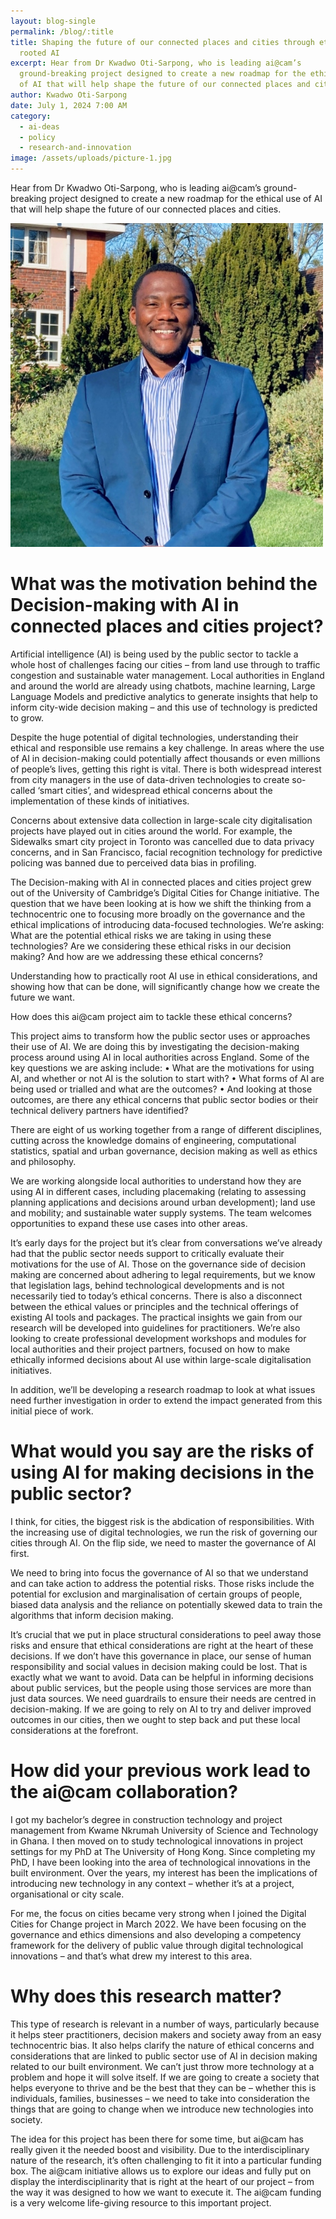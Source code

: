 ```yaml
---
layout: blog-single
permalink: /blog/:title
title: Shaping the future of our connected places and cities through ethically
  rooted AI
excerpt: Hear from Dr Kwadwo Oti-Sarpong, who is leading ai@cam’s
  ground-breaking project designed to create a new roadmap for the ethical use
  of AI that will help shape the future of our connected places and cities.
author: Kwadwo Oti-Sarpong
date: July 1, 2024 7:00 AM
category:
  - ai-deas
  - policy
  - research-and-innovation
image: /assets/uploads/picture-1.jpg
---
```

Hear from Dr Kwadwo Oti-Sarpong, who is leading ai@cam’s ground-breaking project designed to create a new roadmap for the ethical use of AI that will help shape the future of our connected places and cities.

![](/assets/uploads/kwadwo-resezied-2.jpg)

# What was the motivation behind the Decision-making with AI in connected places and cities project?

Artificial intelligence (AI) is being used by the public sector to tackle a whole host of challenges facing our cities – from land use through to traffic congestion and sustainable water management. Local authorities in England and around the world are already using chatbots, machine learning, Large Language Models and predictive analytics to generate insights that help to inform city-wide decision making – and this use of technology is predicted to grow. 

Despite the huge potential of digital technologies, understanding their ethical and responsible use remains a key challenge. In areas where the use of AI in decision-making could potentially affect thousands or even millions of people’s lives, getting this right is vital. There is both widespread interest from city managers in the use of data-driven technologies to create so-called ‘smart cities’, and widespread ethical concerns about the implementation of these kinds of initiatives.

Concerns about extensive data collection in large-scale city digitalisation projects have played out in cities around the world. For example, the Sidewalks smart city project in Toronto was cancelled due to data privacy concerns, and in San Francisco, facial recognition technology for predictive policing was banned due to perceived data bias in profiling. 

The Decision-making with AI in connected places and cities project grew out of the University of Cambridge’s Digital Cities for Change initiative. The question that we have been looking at is how we shift the thinking from a technocentric one to focusing more broadly on the governance and the ethical implications of introducing data-focused technologies. We’re asking: What are the potential ethical risks we are taking in using these technologies? Are we considering these ethical risks in our decision making? And how are we addressing these ethical concerns?

Understanding how to practically root AI use in ethical considerations, and showing how that can be done, will significantly change how we create the future we want.

How does this ai@cam project aim to tackle these ethical concerns? 

This project aims to transform how the public sector uses or approaches their use of AI. We are doing this by investigating the decision-making process around using AI in local authorities across England. Some of the key questions we are asking include: 
•	What are the motivations for using AI, and whether or not AI is the solution to start with? 
•	What forms of AI are being used or trialled and what are the outcomes? 
•	And looking at those outcomes, are there any ethical concerns that public sector bodies or their technical delivery partners have identified?

There are eight of us working together from a range of different disciplines, cutting across the knowledge domains of engineering, computational statistics, spatial and urban governance, decision making as well as ethics and philosophy. 

We are working alongside local authorities to understand how they are using AI in different cases, including placemaking (relating to assessing planning applications and decisions around urban development); land use and mobility; and sustainable water supply systems. The team welcomes opportunities to expand these use cases into other areas.

It’s early days for the project but it’s clear from conversations we’ve already had that the public sector needs support to critically evaluate their motivations for the use of AI. Those on the governance side of decision making are concerned about adhering to legal requirements, but we know that legislation lags, behind technological developments and is not necessarily tied to today’s ethical concerns. There is also a disconnect between the ethical values or principles and the technical offerings of existing AI tools and packages.
The practical insights we gain from our research will be developed into guidelines for practitioners. We’re also looking to create professional development workshops and modules for local authorities and their project partners, focused on how to make ethically informed decisions about AI use within large-scale digitalisation initiatives. 

In addition, we’ll be developing a research roadmap to look at what issues need further investigation in order to extend the impact generated from this initial piece of work. 

# What would you say are the risks of using AI for making decisions in the public sector?

I think, for cities, the biggest risk is the abdication of responsibilities. With the increasing use of digital technologies, we run the risk of governing our cities through AI. On the flip side, we need to master the governance of AI first.

We need to bring into focus the governance of AI so that we understand and can take action to address the potential risks. Those risks include the potential for exclusion and marginalisation of certain groups of people, biased data analysis and the reliance on potentially skewed data to train the algorithms that inform decision making. 

It’s crucial that we put in place structural considerations to peel away those risks and ensure that ethical considerations are right at the heart of these decisions. If we don’t have this governance in place, our sense of human responsibility and social values in decision making could be lost. That is exactly what we want to avoid. Data can be helpful in informing decisions about public services, but the people using those services are more than just data sources. We need guardrails to ensure their needs are centred in decision-making.
If we are going to rely on AI to try and deliver improved outcomes in our cities, then we ought to step back and put these local considerations at the forefront.

# How did your previous work lead to the ai@cam collaboration?

I got my bachelor’s degree in construction technology and project management from Kwame Nkrumah University of Science and Technology in Ghana. I then moved on to study technological innovations in project settings for my PhD at The University of Hong Kong. Since completing my PhD, I have been looking into the area of technological innovations in the built environment. Over the years, my interest has been the implications of introducing new technology in any context – whether it’s at a project, organisational or city scale.

For me, the focus on cities became very strong when I joined the Digital Cities for Change project in March 2022. We have been focusing on the governance and ethics dimensions and also developing a competency framework for the delivery of public value through digital technological innovations – and that’s what drew my interest to this area. 

# Why does this research matter?

This type of research is relevant in a number of ways, particularly because it helps steer practitioners, decision makers and society away from an easy technocentric bias. It also helps clarify the nature of ethical concerns and considerations that are linked to public sector use of AI in decision making related to our built environment. We can’t just throw more technology at a problem and hope it will solve itself. If we are going to create a society that helps everyone to thrive and be the best that they can be – whether this is individuals, families, businesses – we need to take into consideration the things that are going to change when we introduce new technologies into society.

The idea for this project has been there for some time, but ai@cam has really given it the needed boost and visibility. Due to the interdisciplinary nature of the research, it’s often challenging to fit it into a particular funding box. The ai@cam initiative allows us to explore our ideas and fully put on display the interdisciplinarity that is right at the heart of our project – from the way it was designed to how we want to execute it. The ai@cam funding is a very welcome life-giving resource to this important project.
